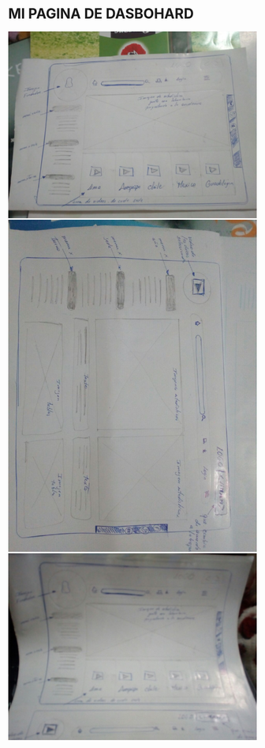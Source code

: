 # MI PAGINA DE DASBOHARD
![texto](assets/images/IMG1.jpg)
![texto](assets/images/IMG2.jpg)
![texto](assets/images/IMG3.jpg)
